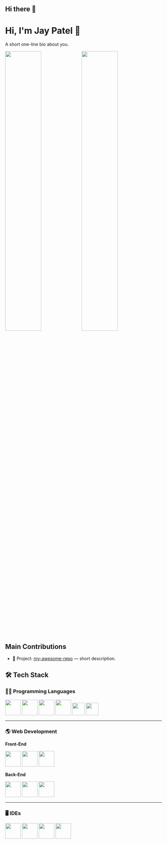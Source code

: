 ## Hi there 👋

# Hi, I'm Jay Patel 👋

A short one-line bio about you.

<!-- two cards: GitHub stats + top languages -->
<p float="left">
  <img src="https://github-readme-stats.vercel.app/api?username=USERNAME&show_icons=true&theme=dark" width="48%" />
  <img src="https://github-readme-stats.vercel.app/api/top-langs/?username=USERNAME&layout=compact&theme=dark" width="48%" />
</p>

## Main Contributions
- 🧩 Project: [my-awesome-repo](https://github.com/USERNAME/my-awesome-repo) — short description.

## 🛠️ Tech Stack

### 👨‍💻 Programming Languages
<p>
  <img src="https://cdn.jsdelivr.net/gh/devicons/devicon/icons/c/c-original.svg" width="50" height="50"/>
  <img src="https://cdn.jsdelivr.net/gh/devicons/devicon/icons/cplusplus/cplusplus-original.svg" width="50" height="50"/>
  <img src="https://cdn.jsdelivr.net/gh/devicons/devicon/icons/python/python-original.svg" width="50" height="50"/>
  <img src="https://cdn.jsdelivr.net/gh/devicons/devicon/icons/java/java-original.svg" width="50" height="50"/>
  <!-- funny placeholder icons (replace with real if you want later) -->
  <img src="https://img.shields.io/badge/Bablubambal-yellow?style=for-the-badge" height="40"/>
  <img src="https://img.shields.io/badge/Bablubambal-blue?style=for-the-badge" height="40"/>
</p>

---

### 🌎 Web Development

**Front-End**
<p>
  <img src="https://cdn.jsdelivr.net/gh/devicons/devicon/icons/html5/html5-original.svg" width="50" height="50"/>
  <img src="https://cdn.jsdelivr.net/gh/devicons/devicon/icons/css3/css3-original.svg" width="50" height="50"/>
  <img src="https://cdn.jsdelivr.net/gh/devicons/devicon/icons/javascript/javascript-original.svg" width="50" height="50"/>
</p>

**Back-End**
<p>
  <img src="https://cdn.jsdelivr.net/gh/devicons/devicon/icons/php/php-original.svg" width="50" height="50"/>
  <img src="https://cdn.jsdelivr.net/gh/devicons/devicon/icons/nodejs/nodejs-original.svg" width="50" height="50"/>
  <img src="https://cdn.jsdelivr.net/gh/devicons/devicon/icons/javascript/javascript-original.svg" width="50" height="50"/>
</p>

---

### 🖥️ IDEs
<p>
  <img src="https://cdn.jsdelivr.net/gh/devicons/devicon/icons/vscode/vscode-original.svg" width="50" height="50"/>
  <img src="https://cdn.jsdelivr.net/gh/devicons/devicon/icons/pycharm/pycharm-original.svg" width="50" height="50"/>
  <img src="https://cdn.jsdelivr.net/gh/devicons/devicon/icons/intellij/intellij-original.svg" width="50" height="50"/>
  <img src="https://cdn.jsdelivr.net/gh/devicons/devicon/icons/eclipse/eclipse-original.svg" width="50" height="50"/>
</p>
